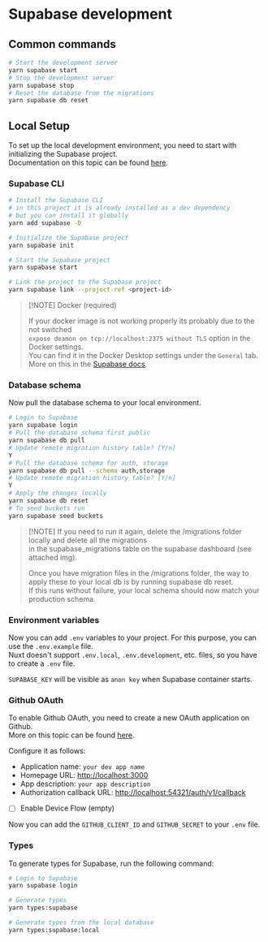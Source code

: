 # Supabase development

## Common commands

```bash
# Start the development server
yarn supabase start
# Stop the development server
yarn supabase stop
# Reset the database from the migrations
yarn supabase db reset
```

## Local Setup

To set up the local development environment, you need to start with initializing the Supabase project.  
Documentation on this topic can be found [here](https://supabase.com/docs/guides/local-development).

### Supabase CLI

```bash
# Install the Supabase CLI 
# in this project it is already installed as a dev dependency
# but you can install it globally
yarn add supabase -D

# Initialize the Supabase project
yarn supabase init

# Start the Supabase project
yarn supabase start

# Link the project to the Supabase project
yarn supabase link --project-ref <project-id>
```

> [!NOTE] Docker (required)
>
> If your docker image is not working properly its probably due to the not switched  
> `expose deamon on tcp://localhost:2375 without TLS` option in the Docker settings.  
> You can find it in the Docker Desktop settings under the `General` tab.  
> More on this in the [Supabase docs](https://supabase.com/docs/guides/local-development/cli/getting-started).

### Database schema

Now pull the database schema to your local environment.

```bash
# Login to Supabase
yarn supabase login
# Pull the database schema first public
yarn supabase db pull
# Update remote migration history table? [Y/n] 
Y
# Pull the database schema for auth, storage
yarn supabase db pull --schema auth,storage
# Update remote migration history table? [Y/n]
Y
# Apply the changes locally
yarn supabase db reset
# To seed buckets run
yarn supabase seed buckets
```

> [!NOTE] If you need to run it again, delete the /migrations folder locally and delete all the migrations  
> in the supabase_migrations table on the supabase dashboard (see attached img).
>
> Once you have migration files in the /migrations folder, the way to apply these to your local db is by running supabase db reset.  
> If this runs without failure, your local schema should now match your  production schema.

### Environment variables

Now you can add `.env` variables to your project. For this purpose, you can use the `.env.example` file.  
Nuxt doesn't support `.env.local`, `.env.development`, etc. files, so you have to create a `.env` file.

`SUPABASE_KEY` will be visible as `anon key` when Supabase container starts.

### Github OAuth

To enable Github OAuth, you need to create a new OAuth application on Github.  
More on this topic can be found [here](https://supabase.com/docs/guides/auth/social-login/auth-github).

Configure it as follows:

- Application name: `your dev app name`
- Homepage URL: <http://localhost:3000>
- App description: `your app description`
- Authorization callback URL: <http://localhost:54321/auth/v1/callback>
- [ ] Enable Device Flow (empty)

Now you can add the `GITHUB_CLIENT_ID` and `GITHUB_SECRET` to your `.env` file.

### Types

To generate types for Supabase, run the following command:

```bash
# Login to Supabase
yarn supabase login

# Generate types
yarn types:supabase

# Generate types from the local database
yarn types:supabase:local
```
